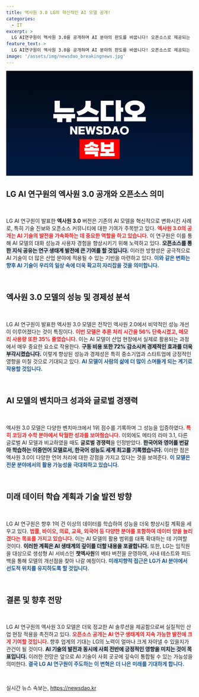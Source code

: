 ```yaml
---
title: 엑사원 3.0 LG의 혁신적인 AI 모델 공개!
categories:
  - IT
excerpt: >
  LG AI연구원이 엑사원 3.0을 공개하며 AI 분야의 판도를 바꿉니다! 오픈소스로 제공되는 이 모델은 코딩과 수학 등 13개 벤치마크에서 1위를 기록하며 글로벌 경쟁력을 입증했습니다. 그 실체를 확인해보세요!
feature_text: >
  LG AI연구원이 엑사원 3.0을 공개하며 AI 분야의 판도를 바꿉니다! 오픈소스로 제공되는 이 모델은 코딩과 수학 등 13개 벤치마크에서 1위를 기록하며 글로벌 경쟁력을 입증했습니다. 그 실체를 확인해보세요!
image: '/assets/img/newsdao_breakingnews.jpg'
---
```


<p><img src="/assets/img/newsdao_breakingnews.jpg" alt="cryptoinkorea 속보" /></p>

<h2 data-ke-size="size26">LG AI 연구원의 엑사원 3.0 공개와 오픈소스 의미</h2>

<p data-ke-size="size16">&nbsp;</p>

<p>LG AI 연구원이 발표한 <strong>엑사원 3.0</strong> 버전은 기존의 AI 모델을 혁신적으로 변화시킨 사례로, 특히 기술 진보와 오픈소스 커뮤니티에 대한 기여가 주목받고 있다. <b><span style="color: #ee2323;">엑사원 3.0의 공개는 AI 기술의 발전을 가속화하는 데 중요한 역할을 하고 있습니다.</span></b> 이 연구원은 이를 통해 AI 모델의 대화 성능과 사용자 경험을 향상시키기 위해 노력하고 있다. <b><span style="background-color: #21538527;">오픈소스를 통한 지식 공유는 연구 생태계 발전에 큰 기여를 할 것입니다.</span></b> 이러한 방향성은 궁극적으로 AI 기술이 더 많은 산업 분야에 적용될 수 있는 기반을 마련하고 있다. <b><span style="color: #1a5490;">이와 같은 변화는 향후 AI 기술이 우리의 일상 속에 더욱 확고히 자리잡을 것을 의미합니다.</span></b></p>

<p data-ke-size="size16">&nbsp;</p>

<h2 data-ke-size="size26">엑사원 3.0 모델의 성능 및 경제성 분석</h2>

<p data-ke-size="size16">&nbsp;</p>

<p>LG AI 연구원이 발표한 엑사원 3.0 모델은 전작인 엑사원 2.0에서 비약적인 성능 개선이 이루어졌다는 것이 특징이다. <b><span style="color: #ee2323;">이번 모델은 추론 처리 시간을 56% 단축시켰고, 메모리 사용량 또한 35% 줄였습니다.</span></b> 이는 AI 모델이 산업 현장에서 실제로 활용되는 과정에서 매우 중요한 요소로 작용한다. <b><span style="background-color: #21538527;">구동 비용 또한 72% 감소시켜 경제적인 효과를 더욱 부각시켰습니다.</span></b> 이렇게 향상된 성능과 경제성은 특히 중소기업과 스타트업에 긍정적인 영향을 미칠 것으로 기대되고 있다. <b><span style="color: #1a5490;">AI 모델이 사람의 삶에 더 많이 스며들게 되는 계기로 작용할 것입니다.</span></b></p>

<p data-ke-size="size16">&nbsp;</p>

<h2 data-ke-size="size26">AI 모델의 벤치마크 성과와 글로벌 경쟁력</h2>

<p data-ke-size="size16">&nbsp;</p>

<p>엑사원 3.0 모델은 다양한 벤치마크에서 1위 점수를 기록하며 그 성능을 입증하였다. <b><span style="color: #ee2323;">특히 코딩과 수학 분야에서 탁월한 성과를 보여줬습니다.</span></b> 이외에도 메타의 라마 3.1, 다른 글로벌 AI 모델과 비교하였을 때도 <strong>글로벌 경쟁력</strong>을 인정받았다. <b><span style="background-color: #21538527;">한국어와 영어를 번갈아 학습하는 이중언어 모델로서, 한국어 성능도 세계 최고를 기록했습니다.</span></b> 이러한 점은 엑사원 3.0이 다양한 언어 처리에 대한 강점을 가지고 있다는 것을 보여준다. <b><span style="color: #1a5490;">이 모델은 전문 분야에서의 활용 가능성을 극대화하고 있습니다.</span></b></p>

<p data-ke-size="size16">&nbsp;</p>

<h2 data-ke-size="size26">미래 데이터 학습 계획과 기술 발전 방향</h2>

<p data-ke-size="size16">&nbsp;</p>

<p>LG AI 연구원은 향후 1억 건 이상의 데이터를 학습하여 성능을 더욱 향상시킬 계획을 세우고 있다. <b><span style="color: #ee2323;">법률, 바이오, 의료, 교육, 외국어 등 다양한 분야를 포함하여 데이터 양을 늘리겠다는 목표를 가지고 있습니다.</span></b> 이는 AI 모델의 활용 범위를 대폭 확대하는 데 기여할 것이다. <b><span style="background-color: #21538527;">이러한 계획은 AI 생태계의 깊이를 더할 내용을 포괄합니다.</span></b> 또한, LG는 임직원을 대상으로 생성형 AI 서비스인 <strong>챗엑사원</strong>의 베타 버전을 운영하여, 사내 테스트와 피드백을 통해 모델의 개선점을 찾아 나갈 예정이다. <b><span style="color: #1a5490;">미래지향적 접근은 LG가 AI 분야에서 선도적 위치를 유지하도록 할 것입니다.</span></b></p>

<p data-ke-size="size16">&nbsp;</p>

<h2 data-ke-size="size26">결론 및 향후 전망</h2>

<p data-ke-size="size16">&nbsp;</p>

<p>LG AI 연구원의 엑사원 3.0 모델은 더욱 정교한 AI 솔루션을 제공함으로써 실질적인 산업 현장 적용을 촉진하고 있다. <b><span style="color: #ee2323;">오픈소스 공개는 AI 연구 생태계의 지속 가능한 발전에 크게 기여할 것입니다.</span></b> 향후 업계의 기대는 LG의 노력이 얼마나 크게 자아낼 수 있을지가 관건이 될 것이다. <b><span style="background-color: #21538527;">AI 기술의 발전과 동시에 사회 전반에 긍정적인 영향을 미치는 것이 목표입니다.</span></b> 이러한 전망은 앞으로 AI 기술이 사회 곳곳에 깊숙이 통합될 수 있는 가능성을 의미한다. <b><span style="color: #1a5490;">결국 LG AI 연구원이 주도하는 이 변혁은 더 나은 미래를 기대하게 합니다.</span></b></p>

<p data-ke-size="size16">&nbsp;</p>
실시간 뉴스 속보는, <a href="https://newsdao.kr" rel="dofollow">https://newsdao.kr</a>


